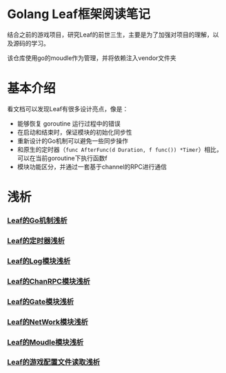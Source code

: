 # Golang Leaf框架阅读笔记

结合之前的游戏项目，研究Leaf的前世三生，主要是为了加强对项目的理解，以及源码的学习。

该仓库使用go的moudle作为管理，并将依赖注入vendor文件夹

# 基本介绍

看文档可以发现Leaf有很多设计亮点，像是：

* 能够恢复 goroutine 运行过程中的错误
* 在启动和结束时，保证模块的初始化同步性
* 重新设计的Go机制可以避免一些同步操作
* 和原生的定时器（`func AfterFunc(d Duration, f func()) *Timer`）相比，可以在当前goroutine下执行函数f
* 模块功能区分，并通过一套基于channel的RPC进行通信

# 浅析

### [Leaf的Go机制浅析](https://github.com/hei6775/GoLeafServer/blob/master/LeafNotes/LeafGo.MD)

### [Leaf的定时器浅析]()

### [Leaf的Log模块浅析]()

### [Leaf的ChanRPC模块浅析]()

### [Leaf的Gate模块浅析]()

### [Leaf的NetWork模块浅析](https://github.com/hei6775/GoLeafServer/blob/master/LeafNotes/NetWork.MD)

### [Leaf的Moudle模块浅析]()

### [Leaf的游戏配置文件读取浅析]()
